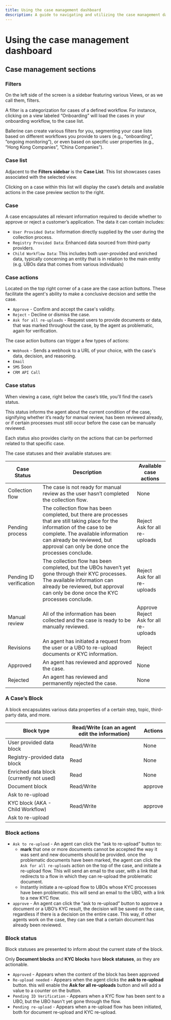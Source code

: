 ```yaml
---
title: Using the case management dashboard
description: A guide to navigating and utilizing the case management dashboard, including filters, case lists, case actions, and status indicators.
---
```


# Using the case management dashboard

## **Case management sections**

### **Filters**

On the left side of the screen is a sidebar featuring various Views, or as we call them, filters.

A filter is a categorization for cases of a defined workflow. For instance, clicking on a view labeled “Onboarding” will load the cases in your onboarding workflow, to the case list.

Ballerine can create various filters for you, segmenting your case lists based on different workflows you provide to users (e.g., “onboarding”, ”ongoing monitoring”), or even based on specific user properties (e.g., “Hong Kong Companies”, ”China Companies”).

### **Case list**

Adjacent to the **Filters sidebar** is the **Case List**. This list showcases cases associated with the selected view.

Clicking on a case within this list will display the case’s details and available actions in the case preview section to the right.

### Case

A case encapsulates all relevant information required to decide whether to approve or reject a customer’s application. The data it can contain includes:

- `User Provided Data`: Information directly supplied by the user during the collection process.
- `Registry Provided Data`: Enhanced data sourced from third-party providers.
- `Child Workflow Data`: This includes both user-provided and enriched data, typically concerning an entity that is in relation to the main entity (e.g. UBOs data that comes from various individuals)

### Case actions

Located on the top right corner of a case are the case action buttons. These facilitate the agent's ability to make a conclusive decision and settle the case.

- `Approve` - Confirm and accept the case's validity.
- `Reject` - Decline or dismiss the case.
- `Ask for all re-uploads` - Request users to provide documents or data, that was marked throughout the case, by the agent as problematic, again for verification.

The case action buttons can trigger a few types of actions:

- `Webhook` - Sends a webhook to a URL of your choice, with the case's data, decision, and reasoning.
- `Email`
- `SMS` Soon
- `CRM API Call`

### Case status

When viewing a case, right below the case’s title, you'll find the case’s status.

This status informs the agent about the current condition of the case, signifying whether it’s ready for manual review, has been reviewed already, or if certain processes must still occur before the case can be manually reviewed.

Each status also provides clarity on the actions that can be performed related to that specific case.

The case statuses and their available statuses are:

| Case Status           | Description                                                                                                                                                     | Available case actions                          |
|-----------------------|-----------------------------------------------------------------------------------------------------------------------------------------------------------------|-------------------------------------------------|
| Collection flow       | The case is not ready for manual review as the user hasn’t completed the collection flow.                                                                        | None                                            |
| Pending process       | The collection flow has been completed, but there are processes that are still taking place for the information of the case to be complete. The available information can already be reviewed, but approval can only be done once the processes conclude. | Reject <br> Ask for all re-uploads              |
| Pending ID verification | The collection flow has been completed, but the UBOs haven’t yet gone through their KYC processes. The available information can already be reviewed, but approval can only be done once the KYC processes conclude. | Reject <br> Ask for all re-uploads              |
| Manual review         | All of the information has been collected and the case is ready to be manually reviewed.                                                                          | Approve <br> Reject <br> Ask for all re-uploads |
| Revisions             | An agent has initiated a request from the user or a UBO to re-upload documents or KYC information.                                                               | Reject                                          |
| Approved              | An agent has reviewed and approved the case.                                                                                                                     | None                                            |
| Rejected              | An agent has reviewed and permanently rejected the case.                                                                                                         | None                                            |


### A Case’s Block

A block encapsulates various data properties of a certain step, topic, third-party data, and more.

| Block type | Read/Write (can an agent edit the information) | Actions |
| --- | --- | --- |
| User provided data block | Read/Write | None |
| Registry-provided data block | Read | None |
| Enriched data block (currently not used) | Read | None |
| Document block | Read/Write | approve
Ask to re-upload |
| KYC block (AKA - Child Workflow) | Read/Write | approve
Ask to re-upload |

### Block actions

- `Ask to re-upload` - An agent can click the “ask to re-upload” button to:
    - **mark** that one or more documents cannot be accepted the way it was sent and new documents should be provided. once the problematic documents have been marked, the agent can click the `Ask for all re-uploads` action on the top of the case, and initiate a re-upload flow. This will send an email to the user, with a link that redirects to a flow in which they can re-upload the problematic document.
    - Instantly initiate a re-upload flow to UBOs whose KYC processes have been problematic.
    this will send an email to the UBO, with a link to a new KYC flow.
- `approve` - An agent can click the “ask to re-upload” button to approve a document or a UBO’s KYC result, the decision will be saved on the case, regardless if there is a decision on the entire case. This way, if other agents work on the case, they can see that a certain document has already been reviewed.

### Block status

Block statuses are presented to inform about the current state of the block.

Only **Document blocks** and **KYC blocks** have **block statuses**, as they are actionable.

- `Approved` - Appears when the content of the block has been approved
- `Re-upload needed` - Appears when the agent clicks the **ask to re-upload** button. this will enable the **Ask for all re-uploads** button and will add a value to a counter on the button.
- `Pending ID Verification` - Appears when a KYC flow has been sent to a UBO, but the UBO hasn't yet gone through the flow.
- `Pending re-upload` - Appears when a re-upload flow has been initiated, both for document re-upload and KYC re-upload.
